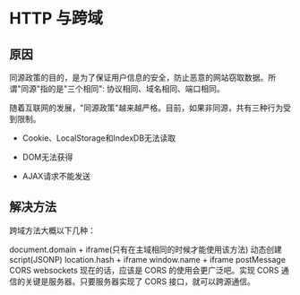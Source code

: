 # HTTP 与跨域

## 原因

同源政策的目的，是为了保证用户信息的安全，防止恶意的网站窃取数据。所谓"同源"指的是"三个相同": 协议相同、域名相同、端口相同。

随着互联网的发展，"同源政策"越来越严格。目前，如果非同源，共有三种行为受到限制。

- Cookie、LocalStorage和IndexDB无法读取

- DOM无法获得
- AJAX请求不能发送

## 解决方法

跨域方法大概以下几种：

document.domain + iframe(只有在主域相同的时候才能使用该方法)
动态创建script(JSONP)
location.hash + iframe
window.name + iframe
postMessage
CORS
websockets
现在的话，应该是 CORS 的使用会更广泛吧。实现 CORS 通信的关键是服务器。只要服务器实现了 CORS 接口，就可以跨源通信。